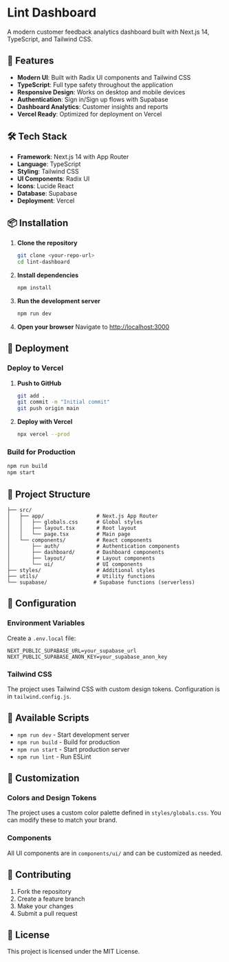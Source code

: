 # Lint Dashboard

A modern customer feedback analytics dashboard built with Next.js 14, TypeScript, and Tailwind CSS.

## 🚀 Features

- **Modern UI**: Built with Radix UI components and Tailwind CSS
- **TypeScript**: Full type safety throughout the application
- **Responsive Design**: Works on desktop and mobile devices
- **Authentication**: Sign in/Sign up flows with Supabase
- **Dashboard Analytics**: Customer insights and reports
- **Vercel Ready**: Optimized for deployment on Vercel

## 🛠️ Tech Stack

- **Framework**: Next.js 14 with App Router
- **Language**: TypeScript
- **Styling**: Tailwind CSS
- **UI Components**: Radix UI
- **Icons**: Lucide React
- **Database**: Supabase
- **Deployment**: Vercel

## 📦 Installation

1. **Clone the repository**
   ```bash
   git clone <your-repo-url>
   cd lint-dashboard
   ```

2. **Install dependencies**
   ```bash
   npm install
   ```

3. **Run the development server**
   ```bash
   npm run dev
   ```

4. **Open your browser**
   Navigate to [http://localhost:3000](http://localhost:3000)

## 🚀 Deployment

### Deploy to Vercel

1. **Push to GitHub**
   ```bash
   git add .
   git commit -m "Initial commit"
   git push origin main
   ```

2. **Deploy with Vercel**
   ```bash
   npx vercel --prod
   ```

### Build for Production

```bash
npm run build
npm start
```

## 📁 Project Structure

```
├── src/
│   ├── app/                 # Next.js App Router
│   │   ├── globals.css      # Global styles
│   │   ├── layout.tsx       # Root layout
│   │   └── page.tsx         # Main page
│   └── components/          # React components
│       ├── auth/            # Authentication components
│       ├── dashboard/       # Dashboard components
│       ├── layout/          # Layout components
│       └── ui/              # UI components
├── styles/                  # Additional styles
├── utils/                   # Utility functions
└── supabase/               # Supabase functions (serverless)
```

## 🔧 Configuration

### Environment Variables

Create a `.env.local` file:

```env
NEXT_PUBLIC_SUPABASE_URL=your_supabase_url
NEXT_PUBLIC_SUPABASE_ANON_KEY=your_supabase_anon_key
```

### Tailwind CSS

The project uses Tailwind CSS with custom design tokens. Configuration is in `tailwind.config.js`.

## 📝 Available Scripts

- `npm run dev` - Start development server
- `npm run build` - Build for production
- `npm run start` - Start production server
- `npm run lint` - Run ESLint

## 🎨 Customization

### Colors and Design Tokens

The project uses a custom color palette defined in `styles/globals.css`. You can modify these to match your brand.

### Components

All UI components are in `components/ui/` and can be customized as needed.

## 🤝 Contributing

1. Fork the repository
2. Create a feature branch
3. Make your changes
4. Submit a pull request

## 📄 License

This project is licensed under the MIT License.
